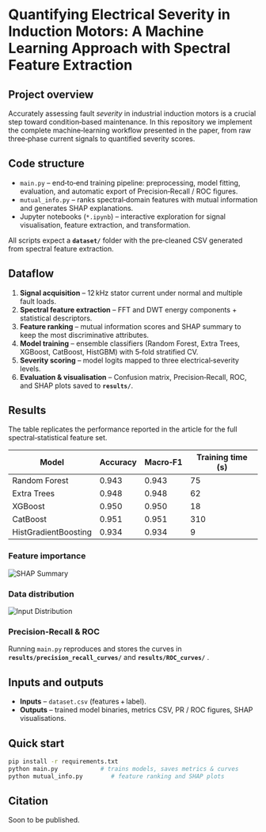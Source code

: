 # Quantifying Electrical Severity in Induction Motors: A Machine Learning Approach with Spectral Feature Extraction

## Project overview
Accurately assessing fault *severity* in industrial induction motors is a crucial step toward condition‑based maintenance. In this repository we implement the complete machine‑learning workflow presented in the paper, from raw three‑phase current signals to quantified severity scores.

## Code structure
* `main.py` – end‑to‑end training pipeline: preprocessing, model fitting, evaluation, and automatic export of Precision‑Recall / ROC figures.  
* `mutual_info.py` – ranks spectral‑domain features with mutual information and generates SHAP explanations.  
* Jupyter notebooks (`*.ipynb`) – interactive exploration for signal visualisation, feature extraction, and transformation.

All scripts expect a **`dataset/`** folder with the pre‑cleaned CSV generated from spectral feature extraction.

## Dataflow
1. **Signal acquisition** – 12 kHz stator current under normal and multiple fault loads.  
2. **Spectral feature extraction** – FFT and DWT energy components + statistical descriptors.  
3. **Feature ranking** – mutual information scores and SHAP summary to keep the most discriminative attributes.  
4. **Model training** – ensemble classifiers (Random Forest, Extra Trees, XGBoost, CatBoost, HistGBM) with 5‑fold stratified CV.  
5. **Severity scoring** – model logits mapped to three electrical‑severity levels.  
6. **Evaluation & visualisation** – Confusion matrix, Precision‑Recall, ROC, and SHAP plots saved to **`results/`**.

## Results
The table replicates the performance reported in the article for the full spectral‑statistical feature set.

| Model | Accuracy | Macro‑F1 | Training time (s) |
| --- | --- | --- | --- |
| Random Forest | 0.943 | 0.943 | 75 |
| Extra Trees | 0.948 | 0.948 | 62 |
| XGBoost | 0.950 | 0.950 | 18 |
| CatBoost | 0.951 | 0.951 | 310 |
| HistGradientBoosting | 0.934 | 0.934 | 9 |

### Feature importance
![SHAP Summary](images/shap_summary_plot.png)

### Data distribution
![Input Distribution](images/data_distribution.png)

### Precision‑Recall & ROC
Running `main.py` reproduces and stores the curves in **`results/precision_recall_curves/`** and **`results/ROC_curves/`** .

## Inputs and outputs
* **Inputs** – `dataset.csv` (features + label).  
* **Outputs** – trained model binaries, metrics CSV, PR / ROC figures, SHAP visualisations.

## Quick start
```bash
pip install -r requirements.txt
python main.py            # trains models, saves metrics & curves
python mutual_info.py        # feature ranking and SHAP plots
```

## Citation
Soon to be published.

